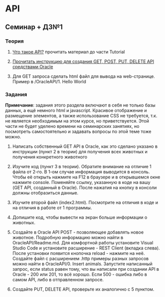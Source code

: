 # API

## Семинар + ДЗ№1

### Теория

1. [Что такое API?](../API.md) прочитать материал до части Tutorial

2. [Прочитать инструкцию для создания GET, POST, PUT, DELETE API средствами Oracle](../OracleAPI/Readme.md)

3. Для GET запроса сделать html файл для вывода на web-странице. Пример в /OracleAPI/1. Hello World

### Задания

**Примечание**: задания этого раздела включают в себя не только базы данных, а ещё немного html и javascript. Красивое отображение и размещение элементов, а также использование CSS не требуется, т.к. не является необходимым на этом курсе, но приветствуется. Этой части не будет уделено времени на семинарских занятиях, но посмотреть самостоятельно и задавать вопросы по этой теме тоже можно.

1. Написать собственный GET API в Oracle, как это сделано указано в инструкции (пункт 2 в теории) для получения всех животных и получения конкретного животного

2. Изучите код (пункт 3 в теории). Обратите внимание на отличие 1 файла от 2-го. В 1-ом случае информация выводится в консоль. Чтобы её открыть нажмите на F12 в браузере и в открывшемся окне нажмите console. Поменяйте ссылку, указанную в коде на вашу (GET API, созданный в Oracle). После нажатия на кнопку в консоли должны отобразиться данные.

3. Изучите второй файл (index2.html). Посмотрите на отличия в коде и на отличия в работе от 1 программы.

4. Допишите код, чтобы вывести на экран больше информации о животных.

5. Создайте в Oracle API POST - позволяющее добавлять новое животное. Подробную информацию можно найти в OracleAPI/Readme.md. Для комфортной работы установите Visual Studio Code и установите расширение - REST Client (вкладка слева). После установки появится кнопочка reload - нажмите на неё. Создайте файл с расширением .http примеры разных запросов можно найти в OracleAPI/0. Insert animals. Запустите написанный запрос, если status равен тому, что вы написали при создании API в Oracle - 200 или 201, то всё хорошо. Если 500 - ошибка либо в самом API, либо в отправленном запросе.

6. Создайте PUT, DELETE API, проверьте их аналогично с 5 пунктом.
